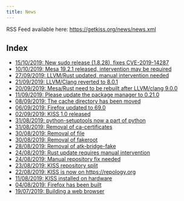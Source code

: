 ```yaml
---
title: News
---
```


RSS Feed available here: <https://getkiss.org/news/news.xml>

## Index

<ul>
<li><a href='https://getkiss.org/news/20191015a.html'>15/10/2019: New sudo release (1.8.28), fixes CVE-2019-14287</a></li>
<li><a href='https://getkiss.org/news/20191010a.html'>10/10/2019: Mesa 19.2.1 released, intervention may be required</a></li>
<li><a href='https://getkiss.org/news/20190927a.html'>27/09/2019: LLVM/Rust updated, manual intervention needed</a></li>
<li><a href='https://getkiss.org/news/20190921a.html'>21/09/2019: LLVM/Clang reverted to 8.0.1</a></li>
<li><a href='https://getkiss.org/news/20190920a.html'>20/09/2019: Mesa/Rust need to be rebuilt after LLVM/clang 9.0.0</a></li>
<li><a href='https://getkiss.org/news/20190911a.html'>11/09/2019: Please update the package manager to 0.21.0</a></li>
<li><a href='https://getkiss.org/news/20190908a.html'>08/09/2019: The cache directory has been moved</a></li>
<li><a href='https://getkiss.org/news/20190906a.html'>06/09/2019: Firefox updated to 69.0</a></li>
<li><a href='https://getkiss.org/news/20190902a.html'>02/09/2019: KISS 1.0 released</a></li>
<li><a href='https://getkiss.org/news/20190831b.html'>31/08/2019: python-setuptools now a part of python</a></li>
<li><a href='https://getkiss.org/news/20190831a.html'>31/08/2019: Removal of ca-certificates</a></li>
<li><a href='https://getkiss.org/news/20190830b.html'>30/08/2019: Removal of file</a></li>
<li><a href='https://getkiss.org/news/20190830a.html'>30/08/2019: Removal of fakeroot</a></li>
<li><a href='https://getkiss.org/news/20190828a.html'>28/08/2019: Removal of atk-bridge-fake</a></li>
<li><a href='https://getkiss.org/news/20190824b.html'>24/08/2019: Rust update requires manual intervention</a></li>
<li><a href='https://getkiss.org/news/20190824a.html'>24/08/2019: Manual repository fix needed</a></li>
<li><a href='https://getkiss.org/news/20190823a.html'>23/08/2019: KISS repository split</a></li>
<li><a href='https://getkiss.org/news/20190822a.html'>22/08/2019: KISS is now on https://repology.org</a></li>
<li><a href='https://getkiss.org/news/20190811a.html'>11/08/2019: KISS installed on hardware</a></li>
<li><a href='https://getkiss.org/news/20190804a.html'>04/08/2019: Firefox has been built</a></li>
<li><a href='https://getkiss.org/news/20190719a.html'>19/07/2019: Building a web browser</a></li>
</ul>
